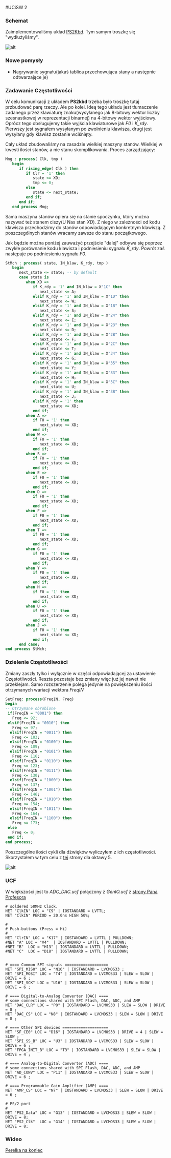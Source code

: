 #UCiSW 2

### Schemat

Zaimplementowaliśmy układ [PS2Kbd](http://www.zsk.ict.pwr.wroc.pl/zsk_ftp/fpga/#_Toc475725819). Tym samym troszkę się "wydłużyliśmy".

![alt](http://i.imgur.com/7zgO1cZ.png)

### Nowe pomysły

 * Nagrywanie sygnału(jakaś tablica przechowująca stany a następnie odtwarzające je)

### Zadawanie Częstotliwości

W celu komunikacji z układem **PS2kbd** trzeba było troszkę tutaj przbudować parę rzeczy. Ale po kolei. Ideą tego układu jest tłumaczenie zadanego przez klawiaturę znaku(wysyłanego jak 8-bitowy wektor liczby szesnastkowej w reprezentacji binarnej) na 4-bitowy wektor wyjściowy. Oprócz tego obsługujemy takie wyjścia klawiaturowe jak *F0* i *K_rdy*. Pierwszy jest sygnałem wysyłanym po zwolnieniu klawisza, drugi jest wysyłany gdy klawisz zostanie wciśnięty.

Cały układ zbudowaliśmy na zasadzie wielkiej maszyny stanów. Wielkiej w kwesti ilości stanów, a nie stanu skomplikowania. Proces zarządzający:

```vhd
Mng : process( Clk, tmp )
   begin
      if rising_edge( Clk ) then
         if Clr = '1' then
            state <= XD;
            tmp <= 0;
         else
            state <= next_state;
         end if;
      end if;
   end process Mng;
```

Sama maszyna stanów opiera się na stanie spoczynku, który można nazywać też stanem ciszy(U Nas stan *XD*). Z niego w zależności od kodu klawisza przechodzimy do stanów odpowiadającym konkretnym klawiszą. Z poszczególnych stanów wracamy zawsze do stanu początkowego.

Jak będzie można poniżej zauważyć przejście "dalej" odbywa się poprzez zwykłe porównanie kodu klawisza i podniesieniu sygnału *K_rdy*. Powrót zaś następuje po podniesieniu sygnału *F0*.

```vhd
StMch : process( state, IN_klaw, K_rdy, tmp )
   begin
      next_state <= state; -- by default
      case state is      
         when XD =>
            if K_rdy = '1' and IN_klaw = X"1C" then
               next_state <= A;
            elsif K_rdy = '1' and IN_klaw = X"1D" then
               next_state <= W;
            elsif K_rdy = '1' and IN_klaw = X"1B" then
               next_state <= S;
            elsif K_rdy = '1' and IN_klaw = X"24" then
               next_state <= E;
            elsif K_rdy = '1' and IN_klaw = X"23" then
               next_state <= D;
            elsif K_rdy = '1' and IN_klaw = X"2B" then
               next_state <= F;
            elsif K_rdy = '1' and IN_klaw = X"2C" then
               next_state <= T;
            elsif K_rdy = '1' and IN_klaw = X"34" then
               next_state <= G;
            elsif K_rdy = '1' and IN_klaw = X"35" then
               next_state <= Y;
            elsif K_rdy = '1' and IN_klaw = X"33" then
               next_state <= H;
            elsif K_rdy = '1' and IN_klaw = X"3C" then
               next_state <= U;
            elsif K_rdy = '1' and IN_klaw = X"3B" then
               next_state <= J;               
            elsif K_rdy = '1' then
               next_state <= XD;
            end if;
         when A =>
            if F0 = '1' then
               next_state <= XD;
            end if;
         when W =>
            if F0 = '1' then
               next_state <= XD;
            end if;
         when S =>
            if F0 = '1' then
               next_state <= XD;
            end if;
         when E =>
            if F0 = '1' then
               next_state <= XD;
            end if;
         when D =>
            if F0 = '1' then
               next_state <= XD;
            end if;
         when F =>
            if F0 = '1' then
               next_state <= XD;
            end if;
         when T =>
            if F0 = '1' then
               next_state <= XD;
            end if;
         when G =>
            if F0 = '1' then
               next_state <= XD;
            end if;
         when Y =>
            if F0 = '1' then
               next_state <= XD;
            end if;
         when H =>
            if F0 = '1' then
               next_state <= XD;
            end if;
         when U =>
            if F0 = '1' then
               next_state <= XD;
            end if;
         when J =>
            if F0 = '1' then
               next_state <= XD;
            end if;
      end case;
end process StMch;
```

### Dzielenie Częstotliwości

Zmiany zaszły tylko i wyłącznie w części odpowiadającej za ustawienie Częstotliwości. Reszta pozostaje bez zmiany więc już jej nawet nie przeklejam. Samo rozszerzenie polega jedynie na powiększeniu ilości otrzymanych wariacji wektora *FreqIN*

 ```vhd
SetFreq: process(FreqIN, Freq)
begin
-- Otrzymane obrobione
  if(FreqIN = "0001") then
    Freq <= 92;
  elsif(FreqIN = "0010") then
    Freq <= 97;
   elsif(FreqIN = "0011") then
    Freq <= 103;
   elsif(FreqIN = "0100") then
    Freq <= 109;
   elsif(FreqIN = "0101") then
    Freq <= 116;
   elsif(FreqIN = "0110") then
    Freq <= 123;
   elsif(FreqIN = "0111") then
    Freq <= 130;
   elsif(FreqIN = "1000") then
    Freq <= 137;
   elsif(FreqIN = "1001") then
    Freq <= 146;
   elsif(FreqIN = "1010") then
    Freq <= 154;
   elsif(FreqIN = "1011") then
    Freq <= 164;
   elsif(FreqIN = "1100") then
    Freq <= 173;
  else
    Freq <= 0;
  end if;
end process;
 ```

 Poszczególne ilości cykli dla dźwięków wyliczyłem z ich częstotliwości. Skorzystałem w tym celu z [tej](http://www.liutaiomottola.com/formulae/freqtab.htm) strony dla oktawy 5.

![alt](http://i.imgur.com/sGzkZQN.png)

### UCF

W większości jest to *ADC_DAC.ucf* połączony z *GenIO.ucf*  z [strony Pana Profesora](http://www.zsk.ict.pwr.wroc.pl/zsk_ftp/fpga/) 

```
# soldered 50MHz Clock.
NET "ClkIN" LOC = "C9" | IOSTANDARD = LVTTL;
NET "ClkIN" PERIOD = 20.0ns HIGH 50%;

#
# Push-buttons (Press = Hi)
#
NET "ClrIN" LOC = "K17" | IOSTANDARD = LVTTL | PULLDOWN;
#NET "A" LOC = "V4"  | IOSTANDARD = LVTTL | PULLDOWN;
#NET "B"  LOC = "H13" | IOSTANDARD = LVTTL | PULLDOWN;
#NET "C"  LOC = "D18" | IOSTANDARD = LVTTL | PULLDOWN;


# ==== Common SPI signals ===================
NET "SPI_MISO" LOC = "N10" | IOSTANDARD = LVCMOS33 ;
NET "SPI_MOSI" LOC = "T4" | IOSTANDARD = LVCMOS33 | SLEW = SLOW | DRIVE = 6 ;
NET "SPI_SCK" LOC = "U16" | IOSTANDARD = LVCMOS33 | SLEW = SLOW | DRIVE = 6 ;

# ==== Digital-to-Analog Converter (DAC) ====
# some connections shared with SPI Flash, DAC, ADC, and AMP
NET "DAC_CLR" LOC = "P8" | IOSTANDARD = LVCMOS33 | SLEW = SLOW | DRIVE = 8 ;
NET "DAC_CS" LOC = "N8" | IOSTANDARD = LVCMOS33 | SLEW = SLOW | DRIVE = 8 ;

# ==== Other SPI devices ====================
NET "SF_CE0" LOC = "D16" | IOSTANDARD = LVCMOS33 | DRIVE = 4 | SLEW = SLOW ;
NET "SPI_SS_B" LOC = "U3" | IOSTANDARD = LVCMOS33 | SLEW = SLOW | DRIVE = 6 ;
NET "FPGA_INIT_B" LOC = "T3" | IOSTANDARD = LVCMOS33 | SLEW = SLOW | DRIVE = 4 ;

# ==== Analog-to-Digital Converter (ADC) ====
# some connections shared with SPI Flash, DAC, ADC, and AMP
NET "AD_CONV" LOC = "P11" | IOSTANDARD = LVCMOS33 | SLEW = SLOW | DRIVE = 6 ;

# ==== Programmable Gain Amplifier (AMP) ====
NET "AMP_CS" LOC = "N7" | IOSTANDARD = LVCMOS33 | SLEW = SLOW | DRIVE = 6 ;

# PS/2 port
#
NET "PS2_Data" LOC = "G13" | IOSTANDARD = LVCMOS33 | SLEW = SLOW | DRIVE = 8;
NET "PS2_Clk"  LOC = "G14" | IOSTANDARD = LVCMOS33 | SLEW = SLOW | DRIVE = 8;
```

### Wideo

[Perełka na koniec](https://www.youtube.com/watch?v=bJKjkMRzDg8)